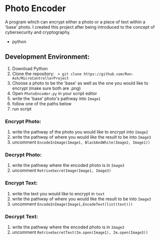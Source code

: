 # Photo Encoder

A program which can encrypt either a photo or a piece of text within a 'base' photo. I created this project after being introduced to the concept of cybersecurity and cryptography.
- python

## Development Environment:
1. Download Python
2. Clone the repository:
``` > git clone https://github.com/Ron-Ash/MicroControllerProject```
3. Choose a photo to be the 'base' as well as the one you would like to encrypt (make sure both are .png)
4. Open ```PhotoEncoder.py``` in your script editor
5. write the 'base' photo's pathway into ```Image1```
6. follow one of the paths below
7. run script

### Encrypt Photo:   
1. write the pathway of the photo you would like to encrypt into ```Image2```
2. write the pathway of where you would like the result to be into ```Image3```
3. uncomment ```EncodeInImage(Image1, BlackAndWhite(Image2, Image1))```
    
### Decrypt Photo:
1. write the pathway where the encoded photo is in ```Image3``` 
2. uncomment ```RetriveSecretImage(Image1, Image3)```
    
### Encrypt Text:
1. write the text you would like to encrypt in ```text```
2. write the pathway of where you would like the result to be into ```Image3```
3. uncomment ```EncodeInImage(Image1,EncodeText(list(text)))```

### Decrypt Text:
1. write the pathway where the encoded photo is in ```Image3```
2. uncomment ```RetriveSecretText(Im.open(Image1), Im.open(Image3))```